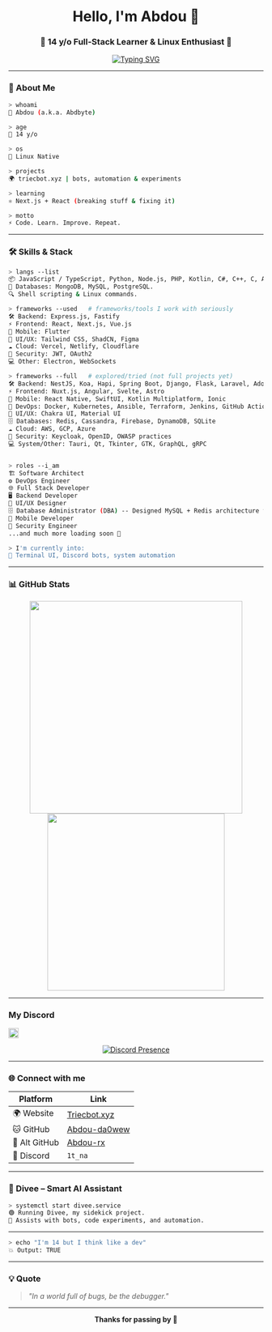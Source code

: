 <h1 align="center">Hello, I'm Abdou 👋</h1>
<h3 align="center">🚀 14 y/o Full-Stack Learner & Linux Enthusiast 🐧</h3>

<p align="center">
  <a href="https://git.io/typing-svg"><img src="https://readme-typing-svg.demolab.com?font=Poppins&duration=4984&pause=800&color=440ED4C8&width=435&lines=Problem+Solver;Teen+Coder;Full-Stack+Explorer;Node.js+Learner;Linux+Native;Design+%2B+Code;Build.+Break.+Rebuild.;Coffee+%2C+Code+%2C+Repeat;Bug+Finder;Digital+Dreamer;Creator+%4014;Triecbot+Developer" alt="Typing SVG" /></a>
</p>

---

### 🧠 About Me
```bash
> whoami
👤 Abdou (a.k.a. Abdbyte)

> age
🔢 14 y/o

> os
🐧 Linux Native

> projects
🌍 triecbot.xyz | bots, automation & experiments

> learning
⚛️ Next.js + React (breaking stuff & fixing it)

> motto
⚡ Code. Learn. Improve. Repeat.
````

---

### 🛠️ Skills & Stack

```bash
> langs --list
📦 JavaScript / TypeScript, Python, Node.js, PHP, Kotlin, C#, C++, C, Assembly(Bruh, no one use it nowaday.), 
🧠 Databases: MongoDB, MySQL, PostgreSQL.
🔍 Shell scripting & Linux commands.

> frameworks --used   # frameworks/tools I work with seriously
🛠️ Backend: Express.js, Fastify
⚡ Frontend: React, Next.js, Vue.js
📱 Mobile: Flutter
🎨 UI/UX: Tailwind CSS, ShadCN, Figma
☁️ Cloud: Vercel, Netlify, Cloudflare
🔐 Security: JWT, OAuth2
💻 Other: Electron, WebSockets 

> frameworks --full   # explored/tried (not full projects yet)
🛠️ Backend: NestJS, Koa, Hapi, Spring Boot, Django, Flask, Laravel, AdonisJS, ASP.NET Core
⚡ Frontend: Nuxt.js, Angular, Svelte, Astro
📱 Mobile: React Native, SwiftUI, Kotlin Multiplatform, Ionic
🐳 DevOps: Docker, Kubernetes, Ansible, Terraform, Jenkins, GitHub Actions
🎨 UI/UX: Chakra UI, Material UI
🗄️ Databases: Redis, Cassandra, Firebase, DynamoDB, SQLite
☁️ Cloud: AWS, GCP, Azure
🔐 Security: Keycloak, OpenID, OWASP practices
💻 System/Other: Tauri, Qt, Tkinter, GTK, GraphQL, gRPC


> roles --i_am 
🏗️ Software Architect 
⚙️ DevOps Engineer 
🌐 Full Stack Developer 
🖥️ Backend Developer 
🎨 UI/UX Designer 
🗄️ Database Administrator (DBA) -- Designed MySQL + Redis architecture for real-time dashboards
📱 Mobile Developer 
🔐 Security Engineer 
...and much more loading soon 🚀

> I'm currently into:
💚 Terminal UI, Discord bots, system automation
```

---

### 📊 GitHub Stats

<p align="center">
  <img src="https://github-readme-stats.vercel.app/api?username=abdou-da0wew&show_icons=true&theme=tokyonight&hide_border=true" width="420"/>
  <img src="https://github-readme-stats.vercel.app/api/top-langs/?username=abdou-da0wew&layout=compact&theme=tokyonight&hide_border=true" width="350"/>
</p>

---

###  My Discord
<img src="https://cdn.discordapp.com/emojis/1242446902113341461.webp?size=48&name=1tabueno" width="20" height="20"/>

<p align="center">
  <a href="https://discord.com/users/1276261981392867431">
    <img src="https://lanyard.cnrad.dev/api/1276261981392867431?bg=0a0a14&borderRadius=10px&theme=dark" alt="Discord Presence" />
  </a>
</p>

---

### 🌐 Connect with me

| Platform      | Link                                            |
| ------------- | ----------------------------------------------- |
| 🌍 Website    | [Triecbot.xyz](https://triecbot.xyz)            |
| 🐱 GitHub     | [Abdou-da0wew](https://github.com/abdou-da0wew) |
| 🧪 Alt GitHub | [Abdou-rx](https://github.com/Abdou-rx)         |
| 💬 Discord    | `1t_na`                                         |

---

### 🧠 Divee – Smart AI Assistant

```bash
> systemctl start divee.service
🟢 Running Divee, my sidekick project.
📍 Assists with bots, code experiments, and automation.
```

---

```bash
> echo "I'm 14 but I think like a dev"
💥 Output: TRUE
```

---

### 💡 Quote

> *"In a world full of bugs, be the debugger."*

---

<p align="center"><b>Thanks for passing by 🚀</b></p>


